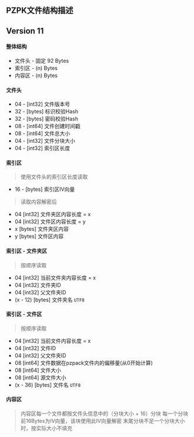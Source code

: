 ﻿## PZPK文件结构描述

## Version 11

#### 整体结构
+ 文件头 - 固定 92 Bytes
+ 索引区 - (n) Bytes
+ 内容区 - (n) Bytes

#### 文件头
+ 04 - [int32] 文件版本号
+ 32 - [bytes] 标识校验Hash
+ 32 - [bytes] 密码校验Hash
+ 08 - [int64] 文件创建时间戳
+ 08 - [int64] 文件总大小
+ 04 - [int32] 文件分块大小
+ 04 - [int32] 索引区长度

#### 索引区
> 使用文件头的索引区长度读取
+ 16 - [bytes] 索引区IV向量
> 读取内容解密后
+ 04 [int32] 文件夹区内容长度 = x
+ 04 [int32] 文件区内容长度 = y
+ x [bytes] 文件夹区内容
+ y [bytes] 文件区内容

#### 索引区 - 文件夹区
> 按顺序读取
+ 04 [int32] 当前文件夹内容长度 = x
+ 04 [int32] 文件夹ID
+ 04 [int32] 父文件夹ID
+ (x - 12) [bytes] 文件夹名 `UTF8`

#### 索引区 - 文件区
> 按顺序读取
+ 04 [int32] 当前文件内容长度 = x
+ 04 [int32] 文件ID
+ 04 [int32] 父文件夹ID
+ 08 [int64] 文件数据在pzpack文件内的偏移量(从0开始计算)
+ 08 [int64] 文件大小
+ 08 [int64] 源文件大小
+ (x - 36) [bytes] 文件名 `UTF8`

#### 内容区
> 内容区每一个文件都按文件头信息中的（分块大小 + 16）分块
> 每一个分块前16Bytes为IV向量，该块使用此IV向量解密
> 末尾分块不足一个分块大小时，按实际大小不填充